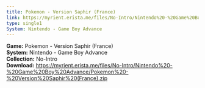 ```yaml
---
title: Pokemon - Version Saphir (France)
link: https://myrient.erista.me/files/No-Intro/Nintendo%20-%20Game%20Boy%20Advance/Pokemon%20-%20Version%20Saphir%20(France).zip
type: single1
System: Nintendo - Game Boy Advance
---
```

<b>Game:</b> Pokemon - Version Saphir (France)<br>
<b>System:</b> Nintendo - Game Boy Advance<br>
<b>Collection:</b> No-Intro<br>
<b>Download:</b> https://myrient.erista.me/files/No-Intro/Nintendo%20-%20Game%20Boy%20Advance/Pokemon%20-%20Version%20Saphir%20(France).zip